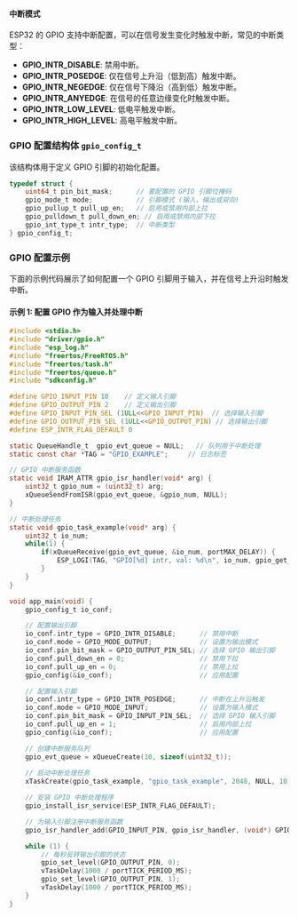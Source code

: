 #### **中断模式**

ESP32 的 GPIO 支持中断配置，可以在信号发生变化时触发中断，常见的中断类型：

- **GPIO_INTR_DISABLE**: 禁用中断。
- **GPIO_INTR_POSEDGE**: 仅在信号上升沿（低到高）触发中断。
- **GPIO_INTR_NEGEDGE**: 仅在信号下降沿（高到低）触发中断。
- **GPIO_INTR_ANYEDGE**: 在信号的任意边缘变化时触发中断。
- **GPIO_INTR_LOW_LEVEL**: 低电平触发中断。
- **GPIO_INTR_HIGH_LEVEL**: 高电平触发中断。

### GPIO 配置结构体 `gpio_config_t`

该结构体用于定义 GPIO 引脚的初始化配置。

```C
typedef struct {
    uint64_t pin_bit_mask;      // 要配置的 GPIO 引脚位掩码
    gpio_mode_t mode;           // 引脚模式 (输入、输出或双向)
    gpio_pullup_t pull_up_en;   // 启用或禁用内部上拉
    gpio_pulldown_t pull_down_en; // 启用或禁用内部下拉
    gpio_int_type_t intr_type;  // 中断类型
} gpio_config_t;
```

### GPIO 配置示例

下面的示例代码展示了如何配置一个 GPIO 引脚用于输入，并在信号上升沿时触发中断。

#### 示例 1: 配置 GPIO 作为输入并处理中断

```C
#include <stdio.h>
#include "driver/gpio.h"
#include "esp_log.h"
#include "freertos/FreeRTOS.h"
#include "freertos/task.h"
#include "freertos/queue.h"
#include "sdkconfig.h"

#define GPIO_INPUT_PIN 18    // 定义输入引脚
#define GPIO_OUTPUT_PIN 2    // 定义输出引脚
#define GPIO_INPUT_PIN_SEL (1ULL<<GPIO_INPUT_PIN)  // 选择输入引脚
#define GPIO_OUTPUT_PIN_SEL (1ULL<<GPIO_OUTPUT_PIN) // 选择输出引脚
#define ESP_INTR_FLAG_DEFAULT 0

static QueueHandle_t  gpio_evt_queue = NULL;   // 队列用于中断处理
static const char *TAG = "GPIO_EXAMPLE";     // 日志标签

// GPIO 中断服务函数
static void IRAM_ATTR gpio_isr_handler(void* arg) {
    uint32_t gpio_num = (uint32_t) arg;
    xQueueSendFromISR(gpio_evt_queue, &gpio_num, NULL);
}

// 中断处理任务
static void gpio_task_example(void* arg) {
    uint32_t io_num;
    while(1) {
        if(xQueueReceive(gpio_evt_queue, &io_num, portMAX_DELAY)) {
            ESP_LOGI(TAG, "GPIO[%d] intr, val: %d\n", io_num, gpio_get_level(io_num));
        }
    }
}

void app_main(void) {
    gpio_config_t io_conf;

    // 配置输出引脚
    io_conf.intr_type = GPIO_INTR_DISABLE;      // 禁用中断
    io_conf.mode = GPIO_MODE_OUTPUT;            // 设置为输出模式
    io_conf.pin_bit_mask = GPIO_OUTPUT_PIN_SEL; // 选择 GPIO 输出引脚
    io_conf.pull_down_en = 0;                   // 禁用下拉
    io_conf.pull_up_en = 0;                     // 禁用上拉
    gpio_config(&io_conf);                      // 应用配置

    // 配置输入引脚
    io_conf.intr_type = GPIO_INTR_POSEDGE;      // 中断在上升沿触发
    io_conf.mode = GPIO_MODE_INPUT;             // 设置为输入模式
    io_conf.pin_bit_mask = GPIO_INPUT_PIN_SEL;  // 选择 GPIO 输入引脚
    io_conf.pull_up_en = 1;                     // 启用内部上拉
    gpio_config(&io_conf);                      // 应用配置

    // 创建中断服务队列
    gpio_evt_queue = xQueueCreate(10, sizeof(uint32_t));
    
    // 启动中断处理任务
    xTaskCreate(gpio_task_example, "gpio_task_example", 2048, NULL, 10, NULL);

    // 安装 GPIO 中断处理程序
    gpio_install_isr_service(ESP_INTR_FLAG_DEFAULT);

    // 为输入引脚注册中断服务函数
    gpio_isr_handler_add(GPIO_INPUT_PIN, gpio_isr_handler, (void*) GPIO_INPUT_PIN);

    while (1) {
        // 每秒反转输出引脚的状态
        gpio_set_level(GPIO_OUTPUT_PIN, 0);
        vTaskDelay(1000 / portTICK_PERIOD_MS);
        gpio_set_level(GPIO_OUTPUT_PIN, 1);
        vTaskDelay(1000 / portTICK_PERIOD_MS);
    }
}
```

### 